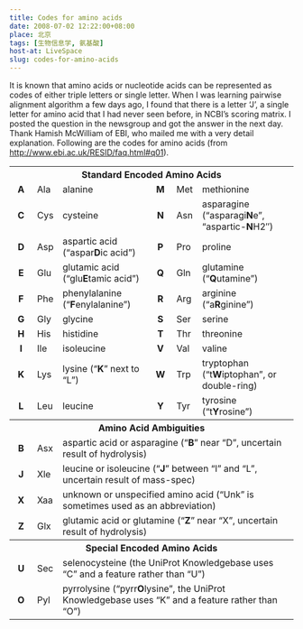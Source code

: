 ```yaml
---
title: Codes for amino acids
date: 2008-07-02 12:22:00+08:00
place: 北京
tags: [生物信息学, 氨基酸]
host-at: LiveSpace
slug: codes-for-amino-acids
---
```

It is known that amino acids or nucleotide acids can be represented as codes of either triple letters or single letter. When I was learning pairwise alignment algorithm a few days ago, I found that there is a letter ‘J’, a single letter for amino acid that I had never seen before, in NCBI’s scoring matrix. I posted the question in the newsgroup and got the answer in the next day. Thank Hamish McWilliam of EBI, who mailed me with a very detail explanation. Following are the codes for amino acids (from <http://www.ebi.ac.uk/RESID/faq.html#q01>).

<table>
<tr style="font-weight: bold;" align="center">
<th colspan="6">Standard Encoded Amino Acids</th>
</tr>
<tr>
<td style="text-align: center; width: 25px; font-weight: bold;">A</td>
<td>Ala</td>
<td>alanine</td>
<td style="text-align: center; width: 25px; font-weight: bold;">M</td>
<td>Met</td>
<td>methionine</td>
</tr>
<tr>
<td style="text-align: center; width: 25px; font-weight: bold;">C</td>
<td>Cys</td>
<td>cysteine</td>
<td style="text-align: center; width: 25px; font-weight: bold;">N</td>
<td>Asn</td>
<td>asparagine (&#8220;asparagi<b>N</b>e&#8221;, &#8220;aspartic-<b>N</b>H2&#8243;)</td>
</tr>
<tr>
<td style="text-align: center; width: 25px; font-weight: bold;">D</td>
<td>Asp</td>
<td>aspartic acid (&#8220;aspar<b>D</b>ic acid&#8221;)</td>
<td style="text-align: center; width: 25px; font-weight: bold;">P</td>
<td>Pro</td>
<td>proline</td>
</tr>
<tr>
<td style="text-align: center; width: 25px; font-weight: bold;">E</td>
<td>Glu</td>
<td>glutamic acid (&#8220;glu<b>E</b>tamic acid&#8221;)</td>
<td style="text-align: center; width: 25px; font-weight: bold;">Q</td>
<td>Gln</td>
<td>glutamine (&#8220;<b>Q</b>utamine&#8221;)</td>
</tr>
<tr>
<td style="text-align: center; width: 25px; font-weight: bold;">F</td>
<td>Phe</td>
<td>phenylalanine (&#8220;<b>F</b>enylalanine&#8221;)</td>
<td style="text-align: center; width: 25px; font-weight: bold;">R</td>
<td>Arg</td>
<td>arginine (&#8220;a<b>R</b>ginine&#8221;)</td>
</tr>
<tr>
<td style="text-align: center; width: 25px; font-weight: bold;">G</td>
<td>Gly</td>
<td>glycine</td>
<td style="text-align: center; width: 25px; font-weight: bold;">S</td>
<td>Ser</td>
<td>serine</td>
</tr>
<tr>
<td style="text-align: center; width: 25px; font-weight: bold;">H</td>
<td>His</td>
<td>histidine</td>
<td style="text-align: center; width: 25px; font-weight: bold;">T</td>
<td>Thr</td>
<td>threonine</td>
</tr>
<tr>
<td style="text-align: center; width: 25px; font-weight: bold;">I</td>
<td>Ile</td>
<td>isoleucine</td>
<td style="text-align: center; width: 25px; font-weight: bold;">V</td>
<td>Val</td>
<td>valine</td>
</tr>
<tr>
<td style="text-align: center; width: 25px; font-weight: bold;">K</td>
<td>Lys</td>
<td>lysine (&#8220;<b>K</b>&#8221; next to &#8220;L&#8221;)</td>
<td style="text-align: center; width: 25px; font-weight: bold;">W</td>
<td>Trp</td>
<td>tryptophan (&#8220;t<b>W</b>iptophan&#8221;, or double-ring)</td>
</tr>
<tr>
<td style="text-align: center; width: 25px; font-weight: bold;">L</td>
<td>Leu</td>
<td>leucine</td>
<td style="text-align: center; width: 25px; font-weight: bold;">Y</td>
<td>Tyr</td>
<td>tyrosine (&#8220;t<b>Y</b>rosine&#8221;)</td>
</tr>
<tr style="font-weight: bold;" align="center">
<th colspan="6">Amino Acid Ambiguities</th>
</tr>
<tr>
<td style="text-align: center; font-weight: bold;">B</td>
<td>Asx</td>
<td colspan="4">aspartic acid or asparagine (&#8220;<b>B</b>&#8221; near &#8220;D&#8221;, uncertain result of hydrolysis)</td>
</tr>
<tr>
<td style="text-align: center; font-weight: bold;">J</td>
<td>Xle</td>
<td colspan="4">leucine or isoleucine (&#8220;<b>J</b>&#8221; between &#8220;I&#8221; and &#8220;L&#8221;, uncertain result of mass-spec)</td>
</tr>
<tr>
<td style="text-align: center; font-weight: bold;">X</td>
<td>Xaa</td>
<td colspan="4">unknown or unspecified amino acid (&#8220;Unk&#8221; is sometimes used as an abbreviation)</td>
</tr>
<tr>
<td style="text-align: center; font-weight: bold;">Z</td>
<td>Glx</td>
<td colspan="4">glutamic acid or glutamine (&#8220;<b>Z</b>&#8221; near &#8220;X&#8221;, uncertain result of hydrolysis)</td>
</tr>
<tr style="font-weight: bold;" align="center">
<th colspan="6">Special Encoded Amino Acids</th>
</tr>
<tr>
<td style="text-align: center; font-weight: bold;">U</td>
<td>Sec</td>
<td colspan="4">selenocysteine (the UniProt Knowledgebase uses &#8220;C&#8221; and a feature rather than &#8220;U&#8221;)</td>
</tr>
<tr>
<td style="text-align: center; font-weight: bold;">O</td>
<td>Pyl</td>
<td colspan="4">pyrrolysine (&#8220;pyrr<b>O</b>lysine&#8221;, the UniProt Knowledgebase uses &#8220;K&#8221; and a feature rather than &#8220;O&#8221;)</td>
</tr>
</table>
